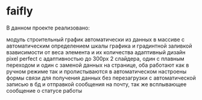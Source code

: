 # faifly
В данном проекте реализовано:

модуль строительный график автоматически из данных в массиве с автоматическим определением шкалы графика и градинтной заливкой в ​​зависимости от веса элемента и их количества
адаптивный дизайн pixel perfect с адаптивностью до 300рх
2 слайдера, один с плавным переходом и один с заменой данных на странице, оба работают как в ручном режиме так и пролистываются в автоматическом
настроены формы связи для получения данных без перезагрузки с автоматической записью в бд и отправкой сообщения на почту, так же всплывающее сообщение о статусе работы
